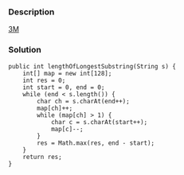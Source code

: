 ### Description
[3M](https://leetcode.com/problems/longest-substring-without-repeating-characters/description/)

### Solution

    public int lengthOfLongestSubstring(String s) {
        int[] map = new int[128];
        int res = 0;
        int start = 0, end = 0;
        while (end < s.length()) {
            char ch = s.charAt(end++);
            map[ch]++;
            while (map[ch] > 1) {
                char c = s.charAt(start++);
                map[c]--;
            }
            res = Math.max(res, end - start);
        }
        return res;
    }
